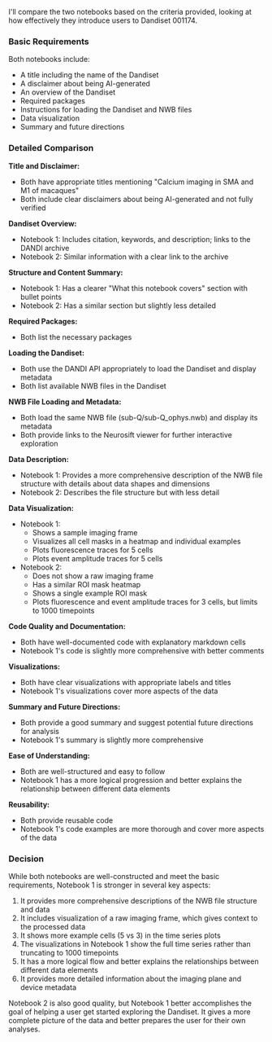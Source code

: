 I'll compare the two notebooks based on the criteria provided, looking at how effectively they introduce users to Dandiset 001174.

### Basic Requirements
Both notebooks include:
- A title including the name of the Dandiset
- A disclaimer about being AI-generated
- An overview of the Dandiset
- Required packages
- Instructions for loading the Dandiset and NWB files
- Data visualization
- Summary and future directions

### Detailed Comparison

**Title and Disclaimer:**
- Both have appropriate titles mentioning "Calcium imaging in SMA and M1 of macaques"
- Both include clear disclaimers about being AI-generated and not fully verified

**Dandiset Overview:**
- Notebook 1: Includes citation, keywords, and description; links to the DANDI archive
- Notebook 2: Similar information with a clear link to the archive

**Structure and Content Summary:**
- Notebook 1: Has a clearer "What this notebook covers" section with bullet points
- Notebook 2: Has a similar section but slightly less detailed

**Required Packages:**
- Both list the necessary packages

**Loading the Dandiset:**
- Both use the DANDI API appropriately to load the Dandiset and display metadata
- Both list available NWB files in the Dandiset

**NWB File Loading and Metadata:**
- Both load the same NWB file (sub-Q/sub-Q_ophys.nwb) and display its metadata
- Both provide links to the Neurosift viewer for further interactive exploration

**Data Description:**
- Notebook 1: Provides a more comprehensive description of the NWB file structure with details about data shapes and dimensions
- Notebook 2: Describes the file structure but with less detail

**Data Visualization:**
- Notebook 1: 
  * Shows a sample imaging frame
  * Visualizes all cell masks in a heatmap and individual examples
  * Plots fluorescence traces for 5 cells
  * Plots event amplitude traces for 5 cells
- Notebook 2:
  * Does not show a raw imaging frame
  * Has a similar ROI mask heatmap
  * Shows a single example ROI mask
  * Plots fluorescence and event amplitude traces for 3 cells, but limits to 1000 timepoints

**Code Quality and Documentation:**
- Both have well-documented code with explanatory markdown cells
- Notebook 1's code is slightly more comprehensive with better comments

**Visualizations:**
- Both have clear visualizations with appropriate labels and titles
- Notebook 1's visualizations cover more aspects of the data

**Summary and Future Directions:**
- Both provide a good summary and suggest potential future directions for analysis
- Notebook 1's summary is slightly more comprehensive

**Ease of Understanding:**
- Both are well-structured and easy to follow
- Notebook 1 has a more logical progression and better explains the relationship between different data elements

**Reusability:**
- Both provide reusable code
- Notebook 1's code examples are more thorough and cover more aspects of the data

### Decision

While both notebooks are well-constructed and meet the basic requirements, Notebook 1 is stronger in several key aspects:

1. It provides more comprehensive descriptions of the NWB file structure and data
2. It includes visualization of a raw imaging frame, which gives context to the processed data
3. It shows more example cells (5 vs 3) in the time series plots
4. The visualizations in Notebook 1 show the full time series rather than truncating to 1000 timepoints
5. It has a more logical flow and better explains the relationships between different data elements
6. It provides more detailed information about the imaging plane and device metadata

Notebook 2 is also good quality, but Notebook 1 better accomplishes the goal of helping a user get started exploring the Dandiset. It gives a more complete picture of the data and better prepares the user for their own analyses.